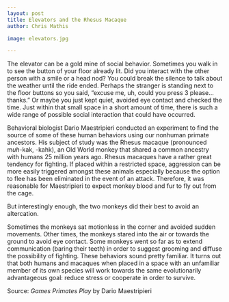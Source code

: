 ```yaml
---
layout: post
title: Elevators and the Rhesus Macaque
author: Chris Mathis

image: elevators.jpg

---
```


The elevator can be a gold mine of social behavior. Sometimes you walk in to see the button of your floor already lit. Did you interact with the other person with a smile or a head nod? You could break the silence to talk about the weather until the ride ended. Perhaps the stranger is standing next to the floor buttons so you said, “excuse me, uh, could you press 3 please…thanks.” Or maybe you just kept quiet, avoided eye contact and checked the time. Just within that small space in a short amount of time, there is such a wide range of possible social interaction that could have occurred.

Behavioral biologist Dario Maestripieri conducted an experiment to find the source of some of these human behaviors using our nonhuman primate ancestors. His subject of study was the Rhesus macaque (pronounced m*uh*-kak, -kahk), an Old World monkey that shared a common ancestry with humans 25 million years ago. Rhesus macaques have a rather great tendency for fighting. If placed within a restricted space, aggression can be more easily triggered amongst these animals especially because the option to flee has been eliminated in the event of an attack. Therefore, it was reasonable for Maestripieri to expect monkey blood and fur to fly out from the cage.

But interestingly enough, the two monkeys did their best to avoid an altercation.

Sometimes the monkeys sat motionless in the corner and avoided sudden movements. Other times, the monkeys stared into the air or towards the ground to avoid eye contact. Some monkeys went so far as to extend communication (baring their teeth) in order to suggest grooming and diffuse the possibility of fighting. These behaviors sound pretty familiar. It turns out that both humans and macaques when placed in a space with an unfamiliar member of its own species will work towards the same evolutionarily advantageous goal: reduce stress or cooperate in order to survive.

Source: *Games Primates Play* by Dario Maestripieri
